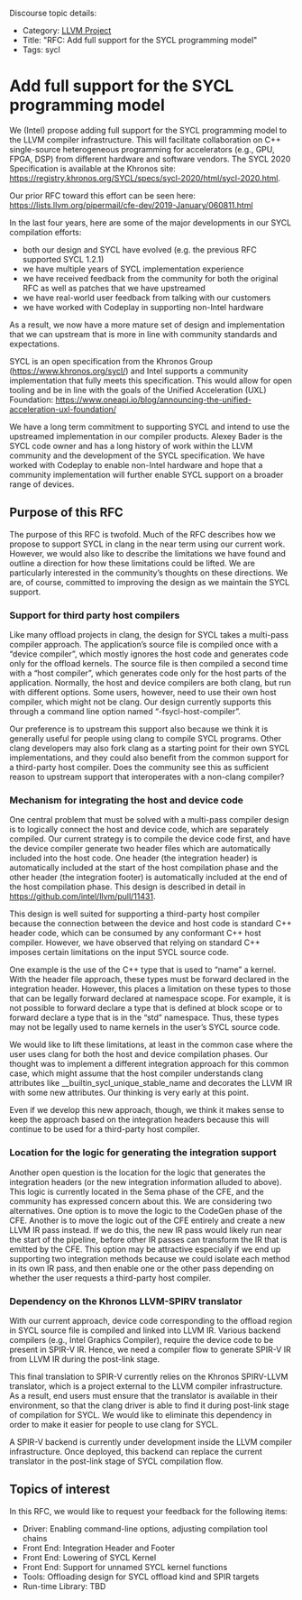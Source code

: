 Discourse topic details:
- Category: [LLVM Project](https://discourse.llvm.org/c/llvm/5)
- Title: "RFC: Add full support for the SYCL programming model"
- Tags: sycl

# Add full support for the SYCL programming model

We (Intel) propose adding full support for the SYCL programming model to the LLVM compiler infrastructure.  This will facilitate collaboration on C++ single-source heterogeneous programming for accelerators (e.g., GPU, FPGA, DSP) from different hardware and software vendors. The SYCL 2020 Specification is available at the Khronos site: https://registry.khronos.org/SYCL/specs/sycl-2020/html/sycl-2020.html.

Our prior RFC toward this effort can be seen here: https://lists.llvm.org/pipermail/cfe-dev/2019-January/060811.html

In the last four years, here are some of the major developments in our SYCL compilation efforts:
  *   both our design and SYCL have evolved (e.g. the previous RFC supported SYCL 1.2.1)
  *   we have multiple years of SYCL implementation experience
  *   we have received feedback from the community for both the original RFC as well as patches that we have upstreamed
  *   we have real-world user feedback from talking with our customers
  *   we have worked with Codeplay in supporting non-Intel hardware

As a result, we now have a more mature set of design and implementation that we can upstream that is more in line with community standards and expectations.

SYCL is an open specification from the Khronos Group (https://www.khronos.org/sycl/) and Intel supports a community implementation that fully meets this specification.  This would allow for open tooling and be in line with the goals of the Unified Acceleration (UXL) Foundation: https://www.oneapi.io/blog/announcing-the-unified-acceleration-uxl-foundation/

We have a long term commitment to supporting SYCL and intend to use the upstreamed implementation in our compiler products.  Alexey Bader is the SYCL code owner and has a long history of work within the LLVM community and the development of the SYCL specification.  We have worked with Codeplay to enable non-Intel hardware and hope that a community implementation will further enable SYCL support on a broader range of devices.

## Purpose of this RFC

The purpose of this RFC is twofold.  Much of the RFC describes how we propose to support SYCL in clang in the near term using our current work.  However, we would also like to describe the limitations we have found and outline a direction for how these limitations could be lifted.  We are particularly interested in the community’s thoughts on these directions.  We are, of course, committed to improving the design as we maintain the SYCL support.

### Support for third party host compilers

Like many offload projects in clang, the design for SYCL takes a multi-pass compiler approach.  The application’s source file is compiled once with a “device compiler”, which mostly ignores the host code and generates code only for the offload kernels.  The source file is then compiled a second time with a “host compiler”, which generates code only for the host parts of the application.  Normally, the host and device compilers are both clang, but run with different options.  Some users, however, need to use their own host compiler, which might not be clang.  Our design currently supports this through a command line option named “-fsycl-host-compiler”.

Our preference is to upstream this support also because we think it is generally useful for people using clang to compile SYCL programs.  Other clang developers may also fork clang as a starting point for their own SYCL implementations, and they could also benefit from the common support for a third-party host compiler.  Does the community see this as sufficient reason to upstream support that interoperates with a non-clang compiler?

### Mechanism for integrating the host and device code

One central problem that must be solved with a multi-pass compiler design is to logically connect the host and device code, which are separately compiled.  Our current strategy is to compile the device code first, and have the device compiler generate two header files which are automatically included into the host code.  One header (the integration header) is automatically included at the start of the host compilation phase and the other header (the integration footer) is automatically included at the end of the host compilation phase.  This design is described in detail in https://github.com/intel/llvm/pull/11431.

This design is well suited for supporting a third-party host compiler because the connection between the device and host code is standard C++ header code, which can be consumed by any conformant C++ host compiler.  However, we have observed that relying on standard C++ imposes certain limitations on the input SYCL source code.

One example is the use of the C++ type that is used to “name” a kernel.  With the header file approach, these types must be forward declared in the integration header.  However, this places a limitation on these types to those that can be legally forward declared at namespace scope.  For example, it is not possible to forward declare a type that is defined at block scope or to forward declare a type that is in the “std” namespace.  Thus, these types may not be legally used to name kernels in the user’s SYCL source code.

We would like to lift these limitations, at least in the common case where the user uses clang for both the host and device compilation phases.  Our thought was to implement a different integration approach for this common case, which might assume that the host compiler understands clang attributes like __builtin_sycl_unique_stable_name and decorates the LLVM IR with some new attributes.  Our thinking is very early at this point.

Even if we develop this new approach, though, we think it makes sense to keep the approach based on the integration headers because this will continue to be used for a third-party host compiler.

### Location for the logic for generating the integration support

Another open question is the location for the logic that generates the integration headers (or the new integration information alluded to above).  This logic is currently located in the Sema phase of the CFE, and the community has expressed concern about this.  We are considering two alternatives.  One option is to move the logic to the CodeGen phase of the CFE.  Another is to move the logic out of the CFE entirely and create a new LLVM IR pass instead.  If we do this, the new IR pass would likely run near the start of the pipeline, before other IR passes can transform the IR that is emitted by the CFE.  This option may be attractive especially if we end up supporting two integration methods because we could isolate each method in its own IR pass, and then enable one or the other pass depending on whether the user requests a third-party host compiler.

### Dependency on the Khronos LLVM-SPIRV translator

With our current approach, device code corresponding to the offload region in SYCL source file is compiled and linked into LLVM IR.  Various backend compilers (e.g., Intel Graphics Compiler), require the device code to be present in SPIR-V IR.  Hence, we need a compiler flow to generate SPIR-V IR from LLVM IR during the post-link stage.

This final translation to SPIR-V currently relies on the Khronos SPIRV-LLVM translator, which is a project external to the LLVM compiler infrastructure.  As a result, end users must ensure that the translator is available in their environment, so that the clang driver is able to find it during post-link stage of compilation for SYCL.  We would like to eliminate this dependency in order to make it easier for people to use clang for SYCL.

A SPIR-V backend is currently under development inside the LLVM compiler infrastructure.  Once deployed, this backend can replace the current translator in the post-link stage of SYCL compilation flow.

## Topics of interest

In this RFC, we would like to request your feedback for the following items:

* Driver: Enabling command-line options, adjusting compilation tool chains
* Front End: Integration Header and Footer 
* Front End: Lowering of SYCL Kernel
* Front End: Support for unnamed SYCL kernel functions
* Tools: Offloading design for SYCL offload kind and SPIR targets
* Run-time Library: TBD
